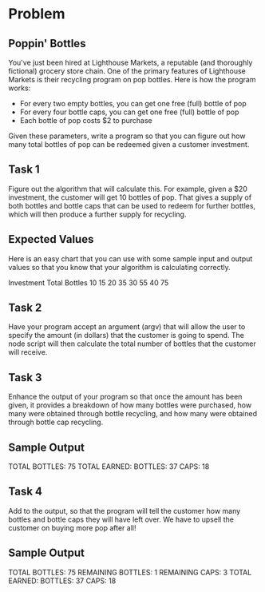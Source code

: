# Problem
## Poppin' Bottles
You've just been hired at Lighthouse Markets, a reputable (and thoroughly fictional) grocery store chain. One of the primary features of Lighthouse Markets is their recycling program on pop bottles. Here is how the program works:

- For every two empty bottles, you can get one free (full) bottle of pop
- For every four bottle caps, you can get one free (full) bottle of pop
- Each bottle of pop costs $2 to purchase

Given these parameters, write a program so that you can figure out how many total bottles of pop can be redeemed given a customer investment.

## Task 1
Figure out the algorithm that will calculate this. For example, given a $20 investment, the customer will get 10 bottles of pop. That gives a supply of both bottles and bottle caps that can be used to redeem for further bottles, which will then produce a further supply for recycling.

## Expected Values
Here is an easy chart that you can use with some sample input and output values so that you know that your algorithm is calculating correctly.

Investment  Total Bottles
10          15
20          35
30          55
40          75

## Task 2
Have your program accept an argument (argv) that will allow the user to specify the amount (in dollars) that the customer is going to spend. The node script will then calculate the total number of bottles that the customer will receive.

## Task 3
Enhance the output of your program so that once the amount has been given, it provides a breakdown of how many bottles were purchased, how many were obtained through bottle recycling, and how many were obtained through bottle cap recycling.

## Sample Output
TOTAL BOTTLES: 75
TOTAL EARNED:
  BOTTLES: 37
  CAPS: 18

## Task 4
Add to the output, so that the program will tell the customer how many bottles and bottle caps they will have left over. We have to upsell the customer on buying more pop after all!

## Sample Output
TOTAL BOTTLES: 75
REMAINING BOTTLES: 1
REMAINING CAPS: 3
TOTAL EARNED:
  BOTTLES: 37
  CAPS: 18
